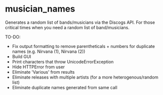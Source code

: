 # musician_names
Generates a random list of bands/musicians via the Discogs API. For those critical times when you need a random list of band/musicians.

TO-DO:
- Fix output formatting to remove parentheticals + numbers for duplicate names (e.g. Nirvana (1), Nirvana (2))
- Build GUI
- Print characters that throw UnicodeErrorException
- Hide HTTPError from user
- Eliminate 'Various' from results
- Eliminate releases with multiple artists (for a more heterogenous/random list)
- Eliminate duplicate names generated from same call

